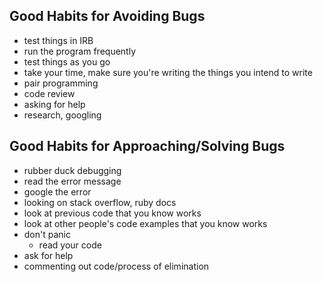 ## Good Habits for Avoiding Bugs
- test things in IRB
- run the program frequently
- test things as you go
- take your time, make sure you're writing the things you intend to write
- pair programming
- code review
- asking for help
- research, googling

## Good Habits for Approaching/Solving Bugs
- rubber duck debugging
- read the error message
- google the error
- looking on stack overflow, ruby docs
- look at previous code that you know works
- look at other people's code examples that you know works
- don't panic
  - read your code
- ask for help
- commenting out code/process of elimination











